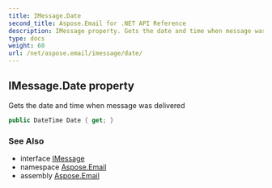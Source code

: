 ```yaml
---
title: IMessage.Date
second_title: Aspose.Email for .NET API Reference
description: IMessage property. Gets the date and time when message was delivered
type: docs
weight: 60
url: /net/aspose.email/imessage/date/
---
```

## IMessage.Date property

Gets the date and time when message was delivered

```csharp
public DateTime Date { get; }
```

### See Also

* interface [IMessage](../)
* namespace [Aspose.Email](../../imessage/)
* assembly [Aspose.Email](../../../)


